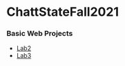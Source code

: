 # ChattStateFall2021

<h3>Basic Web Projects</h3>

<ul>
    <li><a href="Lab 2/index.html" target="_blank">Lab2</a></li>
    <li><a href="Lab 3 - Responsive/index.html" target="_blank">Lab3</a></li>
</ul>

